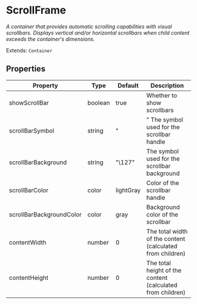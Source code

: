 # ScrollFrame
_A container that provides automatic scrolling capabilities with visual scrollbars. Displays vertical and/or horizontal scrollbars when child content exceeds the container's dimensions._

Extends: `Container`

## Properties

|Property|Type|Default|Description|
|---|---|---|---|
|showScrollBar|boolean|true|Whether to show scrollbars|
|scrollBarSymbol|string|"|" The symbol used for the scrollbar handle|
|scrollBarBackground|string|"\127"|The symbol used for the scrollbar background|
|scrollBarColor|color|lightGray|Color of the scrollbar handle|
|scrollBarBackgroundColor|color|gray|Background color of the scrollbar|
|contentWidth|number|0|The total width of the content (calculated from children)|
|contentHeight|number|0|The total height of the content (calculated from children)|
